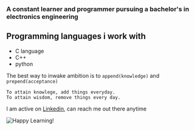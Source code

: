 ### A constant learner and programmer pursuing a bachelor's in electronics engineering

## Programming languages i work with
- C language
- C++
- python

The best way to inwake ambition is to `append(knowledge)` and   `prepend(acceptance)`

```
To attain knowlege, add things everyday. 
To attain wisdom, remove things every day.
```

I am active on [Linkedin](https://linkedin.com/in/kalpanshah-438416172/), can reach me out there anytime

![Happy Learning!](https://www.google.com/url?sa=i&url=https%3A%2F%2Fwww.pinterest.com%2Fpin%2F641270434412857326%2F&psig=AOvVaw3auLQ1pRQ7VPfqqpYPdsvN&ust=1593696981140000&source=images&cd=vfe&ved=0CAIQjRxqFwoTCMia_paWrOoCFQAAAAAdAAAAABAD)
